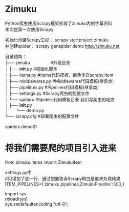 # Zimuku
Python爬虫使用Scrapy框架抓取了zimuku内的字幕资料</br>
本次是第一次使用Scrapy</br>

初始化创建Scrapy工程：        scrapy startproject zimuku</br>
并创建spider：               scrapy genspider demo http://zimuku.net</br>

目录结构：</br>
├── zimuku                  #外层目录</br>
│   ├── __init__.py         #初始化脚本</br>
│   ├── items.py            #Items代码模板，继承类自scrapy.Item</br>
│   ├── middlewares.py      #Middlewares代码模板(继承类)</br>
│   ├── pipelines.py        #Pipelines代码模板(继承类)</br>
│   ├── settings.py         #Scrapy爬虫的配置文件</br>
│   └── spiders             #Spiders代码模板目录 我们写爬虫的地方</br>
│       ├── __init__.py</br>
│       └── demo.py</br>
└── scrapy.cfg              #部署爬虫的配置文件</br>

spiders demo中</br>
# 将我们需要爬的项目引入进来</br>
from zimuku.items import ZimukuItem</br>

settings.py中</br>
#只增加了这一行，通过配置告诉Scrapy明白是谁来处理结果</br>
ITEM_PIPELINES={'zimuku.pipelines.ZimukuPipeline':300,}</br>

import sys</br>
reload(sys)</br>
sys.setdefaultencoding('utf-8')</br>
